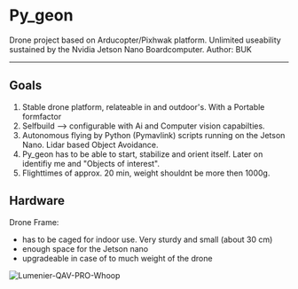 # Py_geon

Drone project based on Arducopter/Pixhwak platform. Unlimited useability sustained by the Nvidia Jetson Nano Boardcomputer.
Author: BUK

-------------------------------------------------------------------------------------------------------------------------------------------------------------------------

## Goals
1. Stable drone platform, relateable in and outdoor's. With a Portable formfactor
2. Selfbuild --> configurable with Ai and Computer vision capabilties.
3. Autonomous flying by Python (Pymavlink) scripts running on the Jetson Nano. Lidar based Object Avoidance.
4. Py_geon has to be able to start, stabilize and orient itself. Later on identifiy me and "Objects of interest".
5. Flighttimes of approx. 20 min, weight shouldnt be more then 1000g.


## Hardware

Drone Frame:
- has to be caged for indoor use. Very sturdy and small (about 30 cm)
- enough space for the Jetson nano
- upgradeable in case of to much weight of the drone


![Lumenier-QAV-PRO-Whoop](https://user-images.githubusercontent.com/132343254/235874102-3e5f300e-a3e4-411e-8670-1d65aebb5686.jpg)

